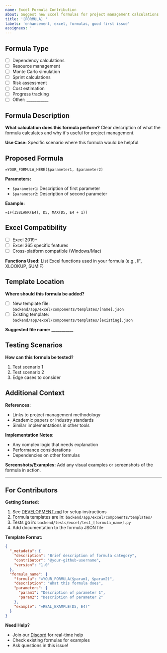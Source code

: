 ```yaml
---
name: Excel Formula Contribution
about: Suggest new Excel formulas for project management calculations
title: '[FORMULA] '
labels: 'enhancement, excel, formulas, good first issue'
assignees: ''
---
```


## Formula Type
- [ ] Dependency calculations
- [ ] Resource management
- [ ] Monte Carlo simulation
- [ ] Sprint calculations
- [ ] Risk assessment
- [ ] Cost estimation
- [ ] Progress tracking
- [ ] Other: ___________

## Formula Description
**What calculation does this formula perform?**
Clear description of what the formula calculates and why it's useful for project management.

**Use Case:**
Specific scenario where this formula would be helpful.

## Proposed Formula
```excel
=YOUR_FORMULA_HERE($parameter1, $parameter2)
```

**Parameters:**
- `$parameter1`: Description of first parameter
- `$parameter2`: Description of second parameter

**Example:**
```excel
=IF(ISBLANK(E4), D5, MAX(D5, E4 + 1))
```

## Excel Compatibility
- [ ] Excel 2019+
- [ ] Excel 365 specific features
- [ ] Cross-platform compatible (Windows/Mac)

**Functions Used:**
List Excel functions used in your formula (e.g., IF, XLOOKUP, SUMIF)

## Template Location
**Where should this formula be added?**
- [ ] New template file: `backend/app/excel/components/templates/[name].json`
- [ ] Existing template: `backend/app/excel/components/templates/[existing].json`

**Suggested file name:** ___________

## Testing Scenarios
**How can this formula be tested?**
1. Test scenario 1
2. Test scenario 2
3. Edge cases to consider

## Additional Context
**References:**
- Links to project management methodology
- Academic papers or industry standards
- Similar implementations in other tools

**Implementation Notes:**
- Any complex logic that needs explanation
- Performance considerations
- Dependencies on other formulas

**Screenshots/Examples:**
Add any visual examples or screenshots of the formula in action.

---

## For Contributors

**Getting Started:**
1. See [DEVELOPMENT.md](../../DEVELOPMENT.md) for setup instructions
2. Formula templates are in: `backend/app/excel/components/templates/`
3. Tests go in: `backend/tests/excel/test_[formula_name].py`
4. Add documentation to the formula JSON file

**Template Format:**
```json
{
  "_metadata": {
    "description": "Brief description of formula category",
    "contributor": "@your-github-username",
    "version": "1.0"
  },
  "formula_name": {
    "formula": "=YOUR_FORMULA($param1, $param2)",
    "description": "What this formula does",
    "parameters": {
      "param1": "Description of parameter 1",
      "param2": "Description of parameter 2"
    },
    "example": "=REAL_EXAMPLE(D5, E4)"
  }
}
```

**Need Help?**
- Join our [Discord](https://discord.gg/sprintforge) for real-time help
- Check existing formulas for examples
- Ask questions in this issue!
